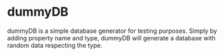 # dummyDB

dummyDB is a simple database generator for testing purposes. Simply by adding property name and type, dummyDB will generate a database with random data respecting the type.

